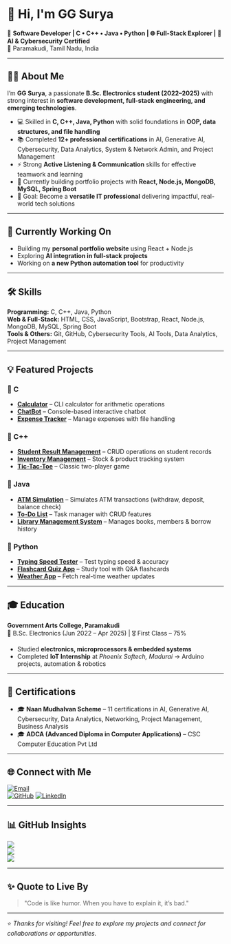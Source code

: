 # 👋 Hi, I'm GG Surya  

🚀 **Software Developer | C • C++ • Java • Python | 🌐 Full-Stack Explorer | 🤖 AI & Cybersecurity Certified**  
📍 Paramakudi, Tamil Nadu, India  

---

## 👨‍💻 About Me  

I’m **GG Surya**, a passionate **B.Sc. Electronics student (2022–2025)** with strong interest in **software development, full-stack engineering, and emerging technologies**.  

- 💻 Skilled in **C, C++, Java, Python** with solid foundations in **OOP, data structures, and file handling**  
- 📚 Completed **12+ professional certifications** in AI, Generative AI, Cybersecurity, Data Analytics, System & Network Admin, and Project Management  
- ⚡ Strong **Active Listening & Communication** skills for effective teamwork and learning  
- 🌱 Currently building portfolio projects with **React, Node.js, MongoDB, MySQL, Spring Boot**  
- 🎯 Goal: Become a **versatile IT professional** delivering impactful, real-world tech solutions  

---

## 🚀 Currently Working On  
- Building my **personal portfolio website** using React + Node.js  
- Exploring **AI integration in full-stack projects**  
- Working on **a new Python automation tool** for productivity

---

## 🛠️ Skills  

**Programming:** C, C++, Java, Python  
**Web & Full-Stack:** HTML, CSS, JavaScript, Bootstrap, React, Node.js, MongoDB, MySQL, Spring Boot  
**Tools & Others:** Git, GitHub, Cybersecurity Tools, AI Tools, Data Analytics, Project Management  

---

## 💡 Featured Projects  

### 🔹 C  
- [**Calculator**](https://github.com/ggsurya/C-Projects) – CLI calculator for arithmetic operations  
- [**ChatBot**](https://github.com/ggsurya/C-Projects) – Console-based interactive chatbot  
- [**Expense Tracker**](https://github.com/ggsurya/C-Projects) – Manage expenses with file handling  

### 🔹 C++  
- [**Student Result Management**](https://github.com/ggsurya/Cpp-Projects) – CRUD operations on student records  
- [**Inventory Management**](https://github.com/ggsurya/Cpp-Projects) – Stock & product tracking system  
- [**Tic-Tac-Toe**](https://github.com/ggsurya/Cpp-Projects) – Classic two-player game  

### 🔹 Java  
- [**ATM Simulation**](https://github.com/ggsurya/Java-Projects) – Simulates ATM transactions (withdraw, deposit, balance check)  
- [**To-Do List**](https://github.com/ggsurya/Java-Projects) – Task manager with CRUD features  
- [**Library Management System**](https://github.com/ggsurya/Java-Projects) – Manages books, members & borrow history  

### 🔹 Python  
- [**Typing Speed Tester**](https://github.com/ggsurya/Python-Projects) – Test typing speed & accuracy  
- [**Flashcard Quiz App**](https://github.com/ggsurya/Python-Projects) – Study tool with Q&A flashcards  
- [**Weather App**](https://github.com/ggsurya/Python-Projects) – Fetch real-time weather updates  

---

## 🎓 Education  

**Government Arts College, Paramakudi**  
📅 B.Sc. Electronics (Jun 2022 – Apr 2025) | 🎖️ First Class – 75%  

- Studied **electronics, microprocessors & embedded systems**  
- Completed **IoT Internship** at *Phoenix Softech, Madurai* → Arduino projects, automation & robotics  

---

## 📜 Certifications  

- 🎓 **Naan Mudhalvan Scheme** – 11 certifications in AI, Generative AI, Cybersecurity, Data Analytics, Networking, Project Management, Business Analysis  
- 🎓 **ADCA (Advanced Diploma in Computer Applications)** – CSC Computer Education Pvt Ltd  

---

## 🌐 Connect with Me  

[![Email](https://img.shields.io/badge/Email-D14836?logo=gmail&logoColor=white)](mailto:ggsuryaff@gmail.com)  
[![GitHub](https://img.shields.io/badge/GitHub-100000?logo=github&logoColor=white)](https://github.com/ggsurya) 
[![LinkedIn](https://img.shields.io/badge/LinkedIn-%230077B5.svg?logo=linkedin&logoColor=white)](https://www.linkedin.com/in/g-g-surya-5aa9312b4)

---

## 📊 GitHub Insights  

![](https://github-readme-stats.vercel.app/api?username=ggsurya&theme=dark&hide_border=false&include_all_commits=true&count_private=true)  
![](https://nirzak-streak-stats.vercel.app/?user=ggsurya&theme=dark&hide_border=false)  
![](https://github-readme-stats.vercel.app/api/top-langs/?username=ggsurya&theme=dark&hide_border=false&layout=compact)  

---

## ✨ Quote to Live By  

> "Code is like humor. When you have to explain it, it’s bad."  

---

⭐ *Thanks for visiting! Feel free to explore my projects and connect for collaborations or opportunities.*  

